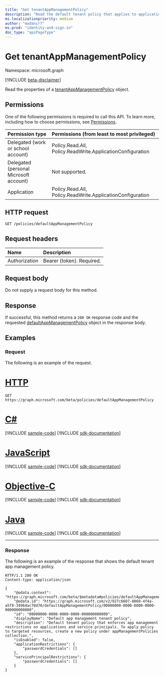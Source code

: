 ```yaml
---
title: "Get tenantAppManagementPolicy"
description: "Read the default tenant policy that applies to applications and service principals objects."
ms.localizationpriority: medium
author: "madansr7"
ms.prod: "identity-and-sign-in"
doc_type: "apiPageType"
---
```


# Get tenantAppManagementPolicy

Namespace: microsoft.graph

[!INCLUDE [beta-disclaimer](../../includes/beta-disclaimer.md)]

Read the properties of a [tenantAppManagementPolicy](../resources/tenantAppManagementPolicy.md) object.

## Permissions

One of the following permissions is required to call this API. To learn more, including how to choose permissions, see [Permissions](/graph/permissions-reference).

| Permission type                        | Permissions (from least to most privileged)                                                |
| :------------------------------------- | :--------------------------------------------------------- |
| Delegated (work or school account)     | Policy.Read.All, Policy.ReadWrite.ApplicationConfiguration |
| Delegated (personal Microsoft account) | Not supported.                                             |
| Application                            | Policy.Read.All, Policy.ReadWrite.ApplicationConfiguration |

## HTTP request

<!-- { "blockType": "ignored" } -->

```http
GET /policies/defaultAppManagementPolicy
```

## Request headers

| Name          | Description               |
| :------------ | :------------------------ |
| Authorization | Bearer {token}. Required. |

## Request body

Do not supply a request body for this method.

## Response

If successful, this method returns a `200 OK` response code and the requested [defaultAppManagementPolicy](../resources/tenantAppManagementPolicy.md) object in the response body.

## Examples

### Request

The following is an example of the request.


# [HTTP](#tab/http)
<!-- {
  "blockType": "request",
  "name": "get_tenantAppManagementPolicy"
}-->

```msgraph-interactive
GET https://graph.microsoft.com/beta/policies/defaultAppManagementPolicy
```
# [C#](#tab/csharp)
[!INCLUDE [sample-code](../includes/snippets/csharp/get-tenantappmanagementpolicy-csharp-snippets.md)]
[!INCLUDE [sdk-documentation](../includes/snippets/snippets-sdk-documentation-link.md)]

# [JavaScript](#tab/javascript)
[!INCLUDE [sample-code](../includes/snippets/javascript/get-tenantappmanagementpolicy-javascript-snippets.md)]
[!INCLUDE [sdk-documentation](../includes/snippets/snippets-sdk-documentation-link.md)]

# [Objective-C](#tab/objc)
[!INCLUDE [sample-code](../includes/snippets/objc/get-tenantappmanagementpolicy-objc-snippets.md)]
[!INCLUDE [sdk-documentation](../includes/snippets/snippets-sdk-documentation-link.md)]

# [Java](#tab/java)
[!INCLUDE [sample-code](../includes/snippets/java/get-tenantappmanagementpolicy-java-snippets.md)]
[!INCLUDE [sdk-documentation](../includes/snippets/snippets-sdk-documentation-link.md)]

---


### Response

The following is an example of the response that shows the default tenant app management policy.

<!-- {
  "blockType": "response",
  "truncated": true,
  "@odata.type": "microsoft.graph.tenantAppManagementPolicy"
} -->

```http
HTTP/1.1 200 OK
Content-type: application/json

{
    "@odata.context": "https://graph.microsoft.com/beta/$metadata#policies/defaultAppManagementPolicy/$entity",
    "@odata.id": "https://graph.microsoft.com/v2/927c6607-8060-4f4a-a5f8-34964ac78d70/defaultAppManagementPolicy/00000000-0000-0000-0000-000000000000",
    "id": "00000000-0000-0000-0000-000000000000",
    "displayName": "Default app management tenant policy",
    "description": "Default tenant policy that enforces app management restrictions on applications and service principals. To apply policy to targeted resources, create a new policy under appManagementPolicies collection.",
    "isEnabled": false,
    "applicationRestrictions": {
        "passwordCredentials": []
    },
    "servicePrincipalRestrictions": {
        "passwordCredentials": []
    }
}
```

<!-- uuid: 16cd6b66-4b1a-43a1-adaf-3a886856ed98
2019-02-04 14:57:30 UTC -->
<!-- {
  "type": "#page.annotation",
  "description": "Get tenantAppManagementPolicy",
  "keywords": "",
  "section": "documentation",
  "tocPath": ""
}-->

